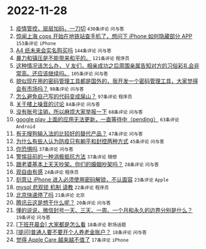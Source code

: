 # 2022-11-28

1. [疫情管控，层层加码，一刀切](https://www.v2ex.com/t/898448) `430条评论` `问与答`
1. [惊闻上海 cops 开始在地铁站查手机了，想问下 iPhone 如何隐藏部分 APP](https://www.v2ex.com/t/898618) `153条评论` `iPhone`
1. [A4 纸未来会实名购买吗](https://www.v2ex.com/t/898477) `144条评论` `问与答`
1. [暴力和镇压是不能带来和平的。](https://www.v2ex.com/t/898476) `121条评论` `程序员`
1. [这种情况该怎么办， V 友们，相亲成功之后周围亲属告知对方的习俗彩礼会非常高。还应该继续吗。](https://www.v2ex.com/t/898395) `105条评论` `问与答`
1. [貌似现在用的密码管理工具都是国外的，我开发一个密码管理工具，大家觉得会有市场吗？](https://www.v2ex.com/t/898418) `98条评论` `问与答`
1. [怎么避免自己写的代码变成屎山？](https://www.v2ex.com/t/898413) `97条评论` `程序员`
1. [关于楼上噪音的讨论](https://www.v2ex.com/t/898568) `84条评论` `问与答`
1. [没有账号注销，所以麻烦大家举报一下](https://www.v2ex.com/t/898411) `68条评论` `问与答`
1. [google play 上面的应用无法更新，一直等待中（pending）](https://www.v2ex.com/t/898414) `63条评论` `Android`
1. [有无搜狗输入法的比较好的替代产品？](https://www.v2ex.com/t/898444) `47条评论` `问与答`
1. [为什么有些人认为防疫只有躺平和封控两种方式](https://www.v2ex.com/t/898668) `45条评论` `问与答`
1. [你恐惧吗](https://www.v2ex.com/t/898625) `37条评论` `问与答`
1. [警惕目前的一种消极抵抗方法](https://www.v2ex.com/t/898605) `37条评论` `随想`
1. [跟老婆基本上天天吵架。你们的婚姻吵架吗？](https://www.v2ex.com/t/898602) `28条评论` `问与答`
1. [观自由有感](https://www.v2ex.com/t/898485) `24条评论` `程序员`
1. [刻意让 iPhone 进入必须使用密码解锁，不认面容](https://www.v2ex.com/t/898621) `23条评论` `Apple`
1. [mysql 悲观锁 机制 请教](https://www.v2ex.com/t/898510) `22条评论` `程序员`
1. [北京快递停了吗](https://www.v2ex.com/t/898404) `21条评论` `北京`
1. [腾讯云这是想干什么呢？](https://www.v2ex.com/t/898394) `20条评论` `问与答`
1. [懂的说说，微信封号一天、三天、一周、一个月和永久的边界分别是什么？](https://www.v2ex.com/t/898420) `19条评论` `问与答`
1. [[下班开晨会] 大家都是怎么看](https://www.v2ex.com/t/898580) `18条评论` `职场话题`
1. [[提问]普通人要不要开个人养老金账户？](https://www.v2ex.com/t/898451) `18条评论` `问与答`
1. [觉得 Apple Care 越来越不值了](https://www.v2ex.com/t/898503) `17条评论` `iPhone`
